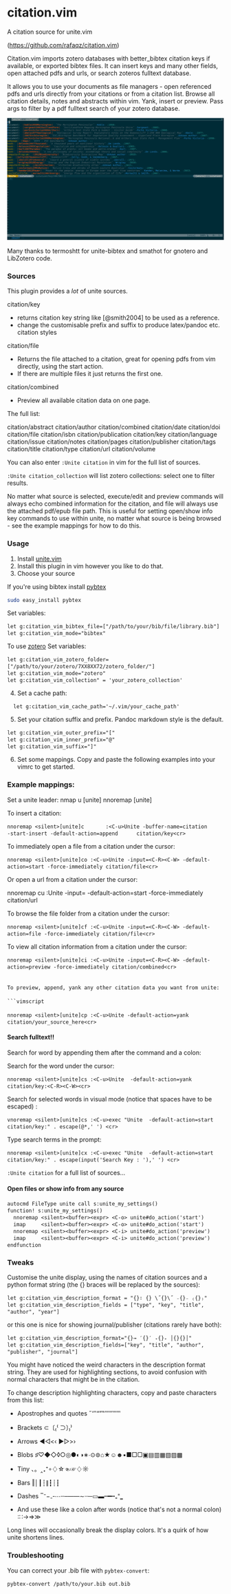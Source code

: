 citation.vim
============

A citation source for unite.vim

(https://github.com/rafaqz/citation.vim)

Citation.vim imports zotero databases with better_bibtex citation keys if
available, or exported bibtex files. It can insert keys and many other fields,
open attached pdfs and urls, or search zoteros fulltext database.

It allows you to use your documents as file managers - open referenced pdfs
and urls directly from your citations or from a citation list. Browse all
citation details, notes and abstracts within vim. Yank, insert or preview.
Pass args to filter by a pdf fulltext search of your zotero database.

![Citation.vim screenshot](screenshot.png?raw=true "Citation.vim screenshot")

Many thanks to termoshtt for unite-bibtex and smathot for gnotero and LibZotero code.


### Sources

This plugin provides a *lot* of unite sources.

citation/key
- returns citation key string like [@smith2004] to be used as a reference.
- change the customisable prefix and suffix to produce latex/pandoc etc. citation styles

citation/file
- Returns the file attached to a citation, great for opening pdfs from vim
  directly, using the start action.
- If there are multiple files it just returns the first one.

citation/combined
- Preview all available citation data on one page.

The full list:

citation/abstract
citation/author
citation/combined
citation/date
citation/doi
citation/file
citation/isbn
citation/publication
citation/key
citation/language
citation/issue
citation/notes
citation/pages
citation/publisher
citation/tags
citation/title
citation/type
citation/url
citation/volume

You can also enter `:Unite citation` in vim for the full list of sources.

`:Unite citation_collection` will list zotero collections: select one to filter results. 

No matter what source is selected, execute/edit and preview commands will always
echo combined information for the citation, and file will always use the
attached pdf/epub file path. This is useful for setting open/show info key
commands to use within unite, no matter what source is being browsed - see
the example mappings for how to do this.


### Usage

1. Install [unite.vim](https://github.com/Shougo/unite.vim)
2. Install this plugin in vim however you like to do that.
3. Choose your source

  If you're using bibtex install [pybtex](http://pypi.python.org/pypi/pybtex)

  ```bash
  sudo easy_install pybtex
  ```

  Set variables:

  ```vimscript
  let g:citation_vim_bibtex_file=["/path/to/your/bib/file/library.bib"]
  let g:citation_vim_mode="bibtex"
  ```

  To use [zotero](https://www.zotero.org/)
    Set variables:

  ```vimscript
  let g:citation_vim_zotero_folder=["/path/to/your/zotero/7XX8XX72/zotero_folder/"]
  let g:citation_vim_mode="zotero"
  let g:citation_vim_collection" = 'your_zotero_collection'
  ```

4. Set a cache path:

  ```vimscript
    let g:citation_vim_cache_path='~/.vim/your_cache_path'
  ```

5. Set your citation suffix and prefix. Pandoc markdown style is the default.

  ```vimscript
  let g:citation_vim_outer_prefix="["
  let g:citation_vim_inner_prefix="@"
  let g:citation_vim_suffix="]"
  ```

6. Set some mappings. Copy and paste the following examples into your vimrc to get started.


### Example mappings:

Set a unite leader:
nmap <leader>u [unite]
nnoremap [unite] <nop>

To insert a citation:

```vimscript
nnoremap <silent>[unite]c       :<C-u>Unite -buffer-name=citation
-start-insert -default-action=append      citation/key<cr>
```

To immediately open a file from a citation under the cursor:

```vimscript
nnoremap <silent>[unite]co :<C-u>Unite -input=<C-R><C-W> -default-action=start -force-immediately citation/file<cr>
```

Or open a url from a citation under the cursor:

nnoremap <silent><leader>cu :<C-u>Unite -input=<C-R><C-W> -default-action=start -force-immediately citation/url<cr>


To browse the file folder from a citation under the cursor:

```vimscript
nnoremap <silent>[unite]cf :<C-u>Unite -input=<C-R><C-W> -default-action=file -force-immediately citation/file<cr>
```

To view all citation information from a citation under the cursor:

```vimscript
nnoremap <silent>[unite]ci :<C-u>Unite -input=<C-R><C-W> -default-action=preview -force-immediately citation/combined<cr>


To preview, append, yank any other citation data you want from unite:

```vimscript

nnoremap <silent>[unite]cp :<C-u>Unite -default-action=yank citation/your_source_here<cr>
```


#### Search fulltext!!

Search for word by appending them after the command and a colon:

Search for the word under the cursor:

```vimscript
nnoremap <silent>[unite]cs :<C-u>Unite  -default-action=yank  citation/key:<C-R><C-W><cr>
```
Search for selected words in visual mode (notice that spaces have to be escaped) :

```vimscript
vnoremap <silent>[unite]cs :<C-u>exec "Unite  -default-action=start citation/key:" . escape(@*,' ') <cr>
```
Type search terms in the prompt:

```vimscript
nnoremap <silent>[unite]cx :<C-u>exec "Unite  -default-action=start citation/key:" . escape(input('Search Key : '),' ') <cr>
```

`:Unite citation` for a full list of sources...

#### Open files or show info from any source

```vimscript
autocmd FileType unite call s:unite_my_settings()
function! s:unite_my_settings()
  nnoremap <silent><buffer><expr> <C-o> unite#do_action('start')
  imap     <silent><buffer><expr> <C-o> unite#do_action('start')
  nnoremap <silent><buffer><expr> <C-i> unite#do_action('preview')
  imap     <silent><buffer><expr> <C-i> unite#do_action('preview')
endfunction
```

### Tweaks 

Customise the unite display, using the names of citation sources and a python
format string (the {} braces will be replaced by the sources):

```vimscript
let g:citation_vim_description_format = "{}∶ {} \˝{}\˝ ₋{}₋ ₍{}₎"
let g:citation_vim_description_fields = ["type", "key", "title", "author", "year"]
```

or this one is nice for showing journal/publisher (citations rarely have both):

```vimscript
let g:citation_vim_description_format="{}→ ′{}′ ₊{}₊ │{}{}│"
let g:citation_vim_description_fields=["key", "title", "author", "publisher", "journal"]
```

You might have noticed the weird characters in the description format string.
They are used for highlighting sections, to avoid confusion with
normal characters that might be in the citation.

To change description highlighting characters, copy and paste characters from this list:
- Apostrophes and quotes  ˝‘’‛“”‟′″‴‵‶‷
- Brackets                ⊂〔₍⁽     ⊃〕₎⁾ 
- Arrows                  ◀◁<‹    ▶▷>› 
- Blobs                   ♯♡◆◇◊○◎●◐◑∗∙⊙⊚⌂★☺☻▪■□▢▣▤▥▦▧▨▩
- Tiny                    、。‸₊⁺∘♢☆☜☞♢☼
- Bars                    ‖│┃┆∥┇┊┋
- Dashes                  ‾⁻−₋‐⋯┄–—―∼┈─▭▬┉━┅₌⁼‗

- And use these like a colon after words (notice that's not a normal colon)
        ∶∷→⇒≫ 

Long lines will occasionally break the display colors. It's a quirk of how unite
shortens lines.


### Troubleshooting

You can correct your .bib file with `pybtex-convert`:

    pybtex-convert /path/to/your.bib out.bib
